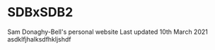 # SDBxSDB2
 Sam Donaghy-Bell's personal website
 Last updated 10th March 2021
asdklfjhalksdfhkljshdf